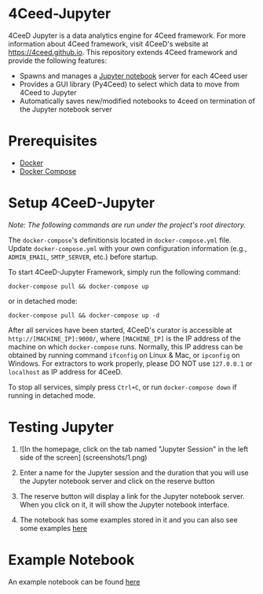 # 4Ceed-Jupyter
4CeeD Jupyter is a data analytics engine for 4Ceed framework. For more information about 4Ceed framework, visit 4CeeD's website at https://4ceed.github.io. This repository extends 4Ceed framework and provide the following features:

* Spawns and manages a [Jupyter notebook](https://jupyter-notebook.readthedocs.io/en/latest/) server for each 4Ceed user 
* Provides a GUI library (Py4Ceed) to select which data to move from 4Ceed to Jupyter 
* Automatically saves new/modified notebooks to 4ceed on termination of the Jupyter notebook server

# Prerequisites
- [Docker](https://www.docker.com/community-edition#/download)
- [Docker Compose](https://docs.docker.com/compose/install/) 


# Setup 4CeeD-Jupyter

*Note: The following commands are run under the project's root directory.*

The `docker-compose`'s definitionsis located in `docker-compose.yml` file. Update `docker-compose.yml` with your own configuration information (e.g., `ADMIN_EMAIL`, `SMTP_SERVER`, etc.) before startup.

To start 4CeeD-Jupyter Framework, simply run the following command:

```
docker-compose pull && docker-compose up
```

or in detached mode:

```
docker-compose pull && docker-compose up -d
```

After all services have been started, 4CeeD's curator is accessible at `http://[MACHINE_IP]:9000/`, where `[MACHINE_IP]` is the IP address of the machine on which `docker-compose` runs. Normally, this IP address can be obtained by running command `ifconfig` on Linux & Mac, or `ipconfig` on Windows. For extractors to work properly, please DO NOT use `127.0.0.1` or `localhost` as IP address for 4CeeD. 

To stop all services, simply press `Ctrl+C`, or run `docker-compose down` if running in detached mode.

# Testing Jupyter


1. ![In the homepage, click on the tab named "Jupyter Session" in the left side of the screen]
(screenshots/1.png)

2. Enter a name for the Jupyter session and the duration that you will use the Jupyter notebook server and click on the reserve button

3. The reserve button will display a link for the Jupyter notebook server. When you click on it, it will show the Jupyter notebook interface.

4. The notebook has some examples stored in it and you can also see some examples [here](example-notebooks)


# Example Notebook
An example notebook can be found [here](example-notebooks/plot_metadata.ipynb)
